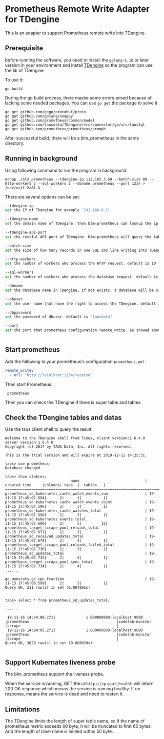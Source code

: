 # Prometheus Remote Write Adapter for TDengine 

This is an adapter to support Prometheus remote write into TDengine.

## Prerequisite

before running the software, you need to install the `golang-1.10` or later version in your environment and install [TDengine][] so the program can use the lib of TDengine.

To use it:

```
go build
```
During the go build process, there maybe some errors arised because of lacking some needed packages. You can use `go get` the package to solve it
```
go get github.com/gogo/protobuf/proto
go get github.com/golang/snappy
go get github.com/prometheus/common/model
go get github.com/taosdata/TDengine/src/connector/go/src/taosSql
go get github.com/prometheus/prometheus/prompb

```
After successful build, there will be a blm_prometheus in the same directory. 

## Running in background

Using following command to run the program in background

```
nohup ./blm_prometheus --tdengine-ip 112.102.3.69 --batch-size 80 --http-workers 2 --sql-workers 2 --dbname prometheus --port 1234 > /dev/null 2>&1 &
```
There are several options can be set:

```sh
--tdengine-ip 
set the IP of TDengine for example "192.168.0.1"

--tdengine-name
set the domain name of TDengine, then blm-prometheus can lookup the ip address of TDengine. 

--tdengine-api-port
set the restful API port of TDengine. blm-prometheus will query the table schema info from TDengine to keep meta info synchronized. Default is 6041 in v2.0+ (was 6020 in v1.6).

--batch-size 
set the size of how many records in one SQL cmd line writing into TDengine. There is a limitation that TDengine could only accept SQL line small than 64000 bytes, so usually the batch size should not exceed 200. Default is 100.

--http-workers
set the number of workers who process the HTTP request. default is 10

--sql-workers
set the number of workers who process the database request. default is 10 

--dbname
set the database name in TDengine, if not exists, a database will be created after this dbname. default is "prometheus".

--dbuser
set the user name that have the right to access the TDengine. default is "root"

--dbpassword
set the password of dbuser. default is "taosdata"

--port
set the port that prometheus configuration remote_write. as showed above, in the prometheus.yaml. default is 10203



```

## Start prometheus

Add the following to your prometheus's configuration `prometheus.yml` :

```yaml
remote_write:
  - url: "http://localhost:1234/receive"
```

Then start Prometheus:

```
 prometheus
```
Then you can check the TDengine if there is super table and tables.

## Check the TDengine tables and datas

Use the taos client shell to query the result.
```
Welcome to the TDengine shell from linux, client version:1.6.4.0 server version:1.6.4.0
Copyright (c) 2017 by TAOS Data, Inc. All rights reserved.

This is the trial version and will expire at 2019-12-11 14:25:31.

taos> use prometheus;
Database changed.

taos> show stables;
                              name                              |     created_time     |columns| tags  |  tables   |
====================================================================================================================
prometheus_sd_kubernetes_cache_watch_events_sum                 | 19-11-15 17:45:07.594|      2|      3|          1|
prometheus_sd_kubernetes_cache_watch_events_count               | 19-11-15 17:45:07.596|      2|      3|          1|
prometheus_sd_kubernetes_cache_watches_total                    | 19-11-15 17:45:07.598|      2|      3|          1|
prometheus_sd_kubernetes_events_total                           | 19-11-15 17:45:07.600|      2|      5|         15|
prometheus_target_scrape_pool_reloads_total                     | 19-11-15 17:45:07.672|      2|      3|          1|
prometheus_sd_received_updates_total                            | 19-11-15 17:45:07.674|      2|      4|          1|
prometheus_target_scrape_pool_reloads_failed_total              | 19-11-15 17:45:07.730|      2|      3|          1|
prometheus_sd_updates_total                                     | 19-11-15 17:45:07.732|      2|      4|          1|
prometheus_target_scrape_pool_sync_total                        | 19-11-15 17:45:07.734|      2|      4|          1|
......

go_memstats_gc_cpu_fraction                                     | 19-11-15 17:45:06.599|      2|      3|          1|
Query OK, 211 row(s) in set (0.004891s)


taos> select * from prometheus_sd_updates_total;

......

 19-11-16 14:24:00.271|              1.000000000|localhost:9090                                    |prometheus                                        |codelab-monitor                                   |scrape                                            |
 19-11-16 14:24:05.271|              1.000000000|localhost:9090                                    |prometheus                                        |codelab-monitor                                   |scrape                                            |
Query OK, 3029 row(s) in set (0.060828s)


```

## Support Kubernates liveness probe
The blm_prometheus support the liveness probe.

When the service is running, GET the url`http://ip:port/health` will return 200 OK response which means the service is running healthy. If no response, means the service is dead and need to restart it.


## Limitations

The TDengine limits the length of super table name, so if the name of prometheus metric exceeds 60 byte, it will be truncated to first 60 bytes. And the length of label name is limited within 50 byte.  


[TDengine]:https://www.github.com/Taosdata/TDengine
